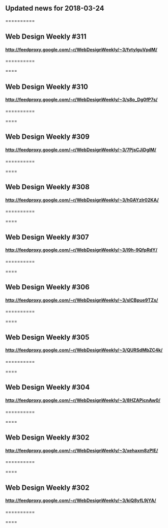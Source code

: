 ## Updated news for 2018-03-24 

==========
## Web Design Weekly #311
#### http://feedproxy.google.com/~r/WebDesignWeekly/~3/fvtylguVpdM/

==========

====
## Web Design Weekly #310
#### http://feedproxy.google.com/~r/WebDesignWeekly/~3/s8o_Dg0fP7s/

==========

====
## Web Design Weekly #309
#### http://feedproxy.google.com/~r/WebDesignWeekly/~3/7PjsCJiDglM/

==========

====
## Web Design Weekly #308
#### http://feedproxy.google.com/~r/WebDesignWeekly/~3/hGAYzlr02KA/

==========

====
## Web Design Weekly #307
#### http://feedproxy.google.com/~r/WebDesignWeekly/~3/l9h-9QfpRdY/

==========

====
## Web Design Weekly #306
#### http://feedproxy.google.com/~r/WebDesignWeekly/~3/slCBpue9TZs/

==========

====
## Web Design Weekly #305
#### http://feedproxy.google.com/~r/WebDesignWeekly/~3/QURSdMbZC4k/

==========

====
## Web Design Weekly #304
#### http://feedproxy.google.com/~r/WebDesignWeekly/~3/8HZAPicnAw0/

==========

====
## Web Design Weekly #302
#### http://feedproxy.google.com/~r/WebDesignWeekly/~3/xehaxm8zPIE/

==========

====
## Web Design Weekly #302
#### http://feedproxy.google.com/~r/WebDesignWeekly/~3/kiQ8yfL9jYA/

==========

====
